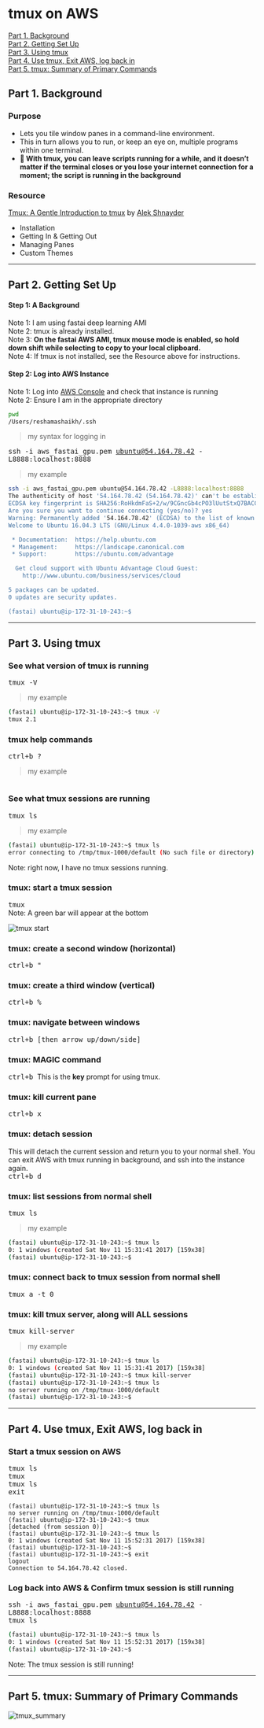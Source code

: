 # tmux on AWS

[Part 1.  Background](#section-a)  
[Part 2.  Getting Set Up](#section-b)  
[Part 3.  Using tmux](#section-c)  
[Part 4.  Use tmux, Exit AWS, log back in](#section-d)  
[Part 5.  tmux:  Summary of Primary Commands](#section-e)  


## <a name="section-a"></a>Part 1.  Background


### Purpose
* Lets you tile window panes in a command-line environment.
* This in turn allows you to run, or keep an eye on, multiple programs within one terminal.
* **:key: With tmux, you can leave scripts running for a while, and it doesn’t matter if the terminal closes or you lose your internet connection for a moment; the script is running in the background**

### Resource
[Tmux: A Gentle Introduction to tmux](https://hackernoon.com/a-gentle-introduction-to-tmux-8d784c404340) by [Alek Shnayder](https://alekshnayder.com)
* Installation
* Getting In & Getting Out
* Managing Panes
* Custom Themes

---
## <a name="section-b"></a>Part 2.  Getting Set Up

#### Step 1:  A Background
Note 1:  I am using fastai deep learning AMI  
Note 2:  tmux is already installed.  
Note 3:  **On the fastai AWS AMI, tmux mouse mode is enabled, so hold down shift while selecting to copy to your local clipboard.**  
Note 4:  If tmux is not installed, see the Resource above for instructions.

#### Step 2:  Log into AWS Instance
Note 1:  Log into [AWS Console](http://console.aws.amazon.com/ ) and check that instance is running  
Note 2:  Ensure I am in the appropriate directory  

```bash
pwd
/Users/reshamashaikh/.ssh
```
>my syntax for logging in  

<kbd> ssh -i aws_fastai_gpu.pem ubuntu@54.164.78.42 -L8888:localhost:8888  </kbd>  

>my example
```bash
ssh -i aws_fastai_gpu.pem ubuntu@54.164.78.42 -L8888:localhost:8888 
The authenticity of host '54.164.78.42 (54.164.78.42)' can't be established.
ECDSA key fingerprint is SHA256:RoHkdmFaS+2/w/9CGncGb4cPO3lUutStxQ7BACCzopI.
Are you sure you want to continue connecting (yes/no)? yes
Warning: Permanently added '54.164.78.42' (ECDSA) to the list of known hosts.
Welcome to Ubuntu 16.04.3 LTS (GNU/Linux 4.4.0-1039-aws x86_64)

 * Documentation:  https://help.ubuntu.com
 * Management:     https://landscape.canonical.com
 * Support:        https://ubuntu.com/advantage

  Get cloud support with Ubuntu Advantage Cloud Guest:
    http://www.ubuntu.com/business/services/cloud

5 packages can be updated.
0 updates are security updates.

(fastai) ubuntu@ip-172-31-10-243:~$ 
```

---

## <a name="section-c"></a>Part 3.  Using tmux

### See what version of tmux is running
<kbd> tmux -V </kbd>
>my example  
```bash
(fastai) ubuntu@ip-172-31-10-243:~$ tmux -V
tmux 2.1
```

### tmux help commands 
<kbd> ctrl+b ? </kbd>  
>my example
```bash

```

### See what tmux sessions are running
<kbd> tmux ls </kbd>  
>my example
```bash
(fastai) ubuntu@ip-172-31-10-243:~$ tmux ls
error connecting to /tmp/tmux-1000/default (No such file or directory)
```
Note:  right now, I have no tmux sessions running.  


### tmux:  start a tmux session
<kbd> tmux </kbd>  
Note:  A green bar will appear at the bottom  

![tmux start](images/tmux_start.png)


### tmux: create a second window (horizontal)
<kbd> ctrl+b " </kbd>   

### tmux: create a third window (vertical)
<kbd> ctrl+b % </kbd>

### tmux:  navigate between windows
<kbd> ctrl+b [then arrow up/down/side] </kbd>

### tmux:  MAGIC command
<kbd> ctrl+b </kbd>
This is the **key** prompt for using tmux.  

### tmux: kill current pane
<kbd> ctrl+b x </kbd>  

### tmux: detach session
This will detach the current session and return you to your normal shell.  You can exit AWS with tmux running in background, and ssh into the instance again.  
<kbd> ctrl+b  d </kbd> 

### tmux:  list sessions from normal shell
<kbd> tmux ls </kbd>  
>my example
```bash
(fastai) ubuntu@ip-172-31-10-243:~$ tmux ls
0: 1 windows (created Sat Nov 11 15:31:41 2017) [159x38]
(fastai) ubuntu@ip-172-31-10-243:~$ 
```

### tmux:  connect back to tmux session from normal shell
<kbd> tmux a -t 0 </kbd>


### tmux: kill tmux server, along will ALL sessions
<kbd> tmux kill-server </kbd>
>my example
```bash
(fastai) ubuntu@ip-172-31-10-243:~$ tmux ls
0: 1 windows (created Sat Nov 11 15:31:41 2017) [159x38]
(fastai) ubuntu@ip-172-31-10-243:~$ tmux kill-server
(fastai) ubuntu@ip-172-31-10-243:~$ tmux ls
no server running on /tmp/tmux-1000/default
(fastai) ubuntu@ip-172-31-10-243:~$ 
```

---
## <a name="section-d"></a>Part 4.  Use tmux, Exit AWS, log back in

### Start a tmux session on AWS
<kbd> tmux ls </kbd>  
<kbd> tmux </kbd>  
<kbd> tmux ls </kbd>  
<kbd> exit </kbd>  

```
(fastai) ubuntu@ip-172-31-10-243:~$ tmux ls
no server running on /tmp/tmux-1000/default
(fastai) ubuntu@ip-172-31-10-243:~$ tmux
[detached (from session 0)]
(fastai) ubuntu@ip-172-31-10-243:~$ tmux ls
0: 1 windows (created Sat Nov 11 15:52:31 2017) [159x38]
(fastai) ubuntu@ip-172-31-10-243:~$ 
(fastai) ubuntu@ip-172-31-10-243:~$ exit
logout
Connection to 54.164.78.42 closed.
```

### Log back into AWS & Confirm tmux session is still running
<kbd> ssh -i aws_fastai_gpu.pem ubuntu@54.164.78.42 -L8888:localhost:8888 </kbd>  
<kbd> tmux ls </kbd>  
```bash
(fastai) ubuntu@ip-172-31-10-243:~$ tmux ls
0: 1 windows (created Sat Nov 11 15:52:31 2017) [159x38]
(fastai) ubuntu@ip-172-31-10-243:~$ 
```
Note:  The tmux session is still running!

---
## <a name="section-e"></a>Part 5.  tmux:  Summary of Primary Commands
![tmux_summary](images/tmux_summary.png)




